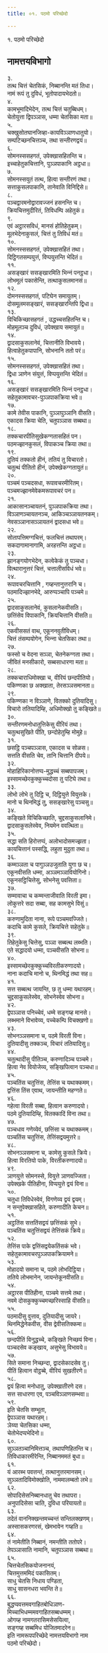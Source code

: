 ```yaml
---
title: ०१. पठमो परिच्छेदो

---
```

१. पठमो परिच्छेदो  


## नामत्तयविभागो

३.  
तत्थ चित्तं चेतसिकं, निब्बानन्ति मतं तिधा।  
नामं रूपं तु दुविधं, भूतोपादायभेदतो॥  
४.  
कामभूमादिभेदेन, तत्थ चित्तं चतुब्बिधम्।  
चेतोयुत्ता द्विपञ्‍ञास, धम्मा चेतसिका मता॥  
५.  
चक्खुसोतघानजिव्हा-कायविञ्‍ञाणधातुयो।  
सम्पटिच्छनचित्तञ्‍च, तथा सन्तीरणद्वयं॥  
६.  
सोमनस्ससहगतं, उपेक्खासहितन्ति च।  
इच्‍चाहेतुकचित्तानि, पुञ्‍ञपाकानि अट्ठधा॥  
७.  
सोमनस्सयुतं तत्थ, हित्वा सन्तीरणं तथा।  
सत्ताकुसलपाकानि, तानेवाति विनिद्दिसे॥  
८.  
पञ्‍चद्वारमनोद्वारावज्‍जनं हसनन्ति च।  
क्रियचित्तमुदीरितं, तिविधम्पि अहेतुकं॥  
९.  
एवं अट्ठारसविधं, मानसं होतिहेतुकम्।  
मूलभेदेनाकुसलं, चित्तं तु तिविधं मतं॥  
१०.  
सोमनस्ससहगतं, उपेक्खासहितं तथा।  
दिट्ठिगतसम्पयुत्तं, विप्पयुत्तन्ति भेदितं॥  
११.  
असङ्खारं ससङ्खारमिति भिन्‍नं पनट्ठधा।  
लोभमूलं पकासेन्ति, तत्थाकुसलमानसं॥  
१२.  
दोमनस्ससहगतं, पटिघेन समायुतम्।  
दोसमूलमसङ्खारं, ससङ्खारन्तिपि द्विधा॥  
१३.  
विचिकिच्छासहगतं , उद्धच्‍चसहितन्ति च।  
मोहमूलञ्‍च दुविधं, उपेक्खाय समायुतं॥  
१४.  
द्वादसाकुसलानेवं, चित्तानीति विभावये।  
हित्वाहेतुकपापानि, सोभनानि ततो परं॥  
१५.  
सोमनस्ससहगतं, उपेक्खासहितं तथा।  
द्विधा ञाणेन संयुत्तं, विप्पयुत्तन्ति भेदितं॥  
१६.  
असङ्खारं ससङ्खारमिति भिन्‍नं पनट्ठधा।  
सहेतुकामावचर-पुञ्‍ञपाकक्रिया भवे॥  
१७.  
कामे तेवीस पाकानि, पुञ्‍ञापुञ्‍ञानि वीसति।  
एकादस क्रिया चेति, चतुपञ्‍ञास सब्बथा॥  
१८.  
तक्‍कचारपीतिसुखेकग्गतासहितं पन।  
पठमज्झानकुसलं, विपाकञ्‍च क्रिया तथा॥  
१९.  
दुतियं तक्‍कतो हीनं, ततियं तु विचारतो।  
चतुत्थं पीतितो हीनं, उपेक्खेकग्गतायुतं॥  
२०.  
पञ्‍चमं पञ्‍चदसधा, रूपावचरमीरितम्।  
पञ्‍चमज्झानमेवेकमरूपावचरं पन॥  
२१.  
आकासानञ्‍चायतनं, पुञ्‍ञपाकक्रिया तथा।  
विञ्‍ञाणञ्‍चायतनञ्‍च, आकिञ्‍चञ्‍ञायतनकम्।  
नेवसञ्‍ञानासञ्‍ञायतनं द्वादसधा भवे॥  
२२.  
सोतापत्तिमग्गचित्तं, फलचित्तं तथापरम्।  
सकदागामानागामि, अरहत्तन्ति अट्ठधा॥  
२३.  
झानङ्गयोगभेदेन, कत्वेकेकं तु पञ्‍चधा।  
वित्थारानुत्तरं चित्तं, चत्तालीसविधं भवे॥  
२४.  
रूपावचरचित्तानि , गय्हन्तानुत्तरानि च।  
पठमादिज्झानभेदे, आरुप्पञ्‍चापि पञ्‍चमे॥  
२५.  
द्वादसाकुसलानेवं, कुसलानेकवीसति।  
छत्तिंसेव विपाकानि, क्रियचित्तानि वीसति॥  
२६.  
एकवीससतं वाथ, एकूननवुतीविधम्।  
चित्तं तंसम्पयोगेन, भिन्‍ना चेतसिका तथा॥  
२७.  
फस्सो च वेदना सञ्‍ञा, चेतनेकग्गता तथा।  
जीवितं मनसीकारो, सब्बसाधारणा मता॥  
२८.  
तक्‍कचाराधिमोक्खा च, वीरियं छन्दपीतियो।  
पकिण्णका छ अक्खाता, तेरसञ्‍ञसमानता॥  
२९.  
पकिण्णका न विञ्‍ञाणे, वितक्‍को दुतियादिसु।  
विचारो ततियादिम्हि, अधिमोक्खो तु कङ्खिते॥  
३०.  
सन्तीरणमनोधातुत्तिकेसु वीरियं तथा।  
चतुत्थसुखिते पीति, छन्दोहेतुम्हि मोमुहे॥  
३१.  
छसट्ठि पञ्‍चपञ्‍ञास, एकादस च सोळस।  
सत्तति वीसति चेव, तानि चित्तानि दीपये॥  
३२.  
मोहाहिरिकानोत्तप्प-मुद्धच्‍चं सब्बपापजम्।  
इस्सामच्छेरकुक्‍कुच्‍चदोसा तु पटिघे तथा॥  
३३.  
लोभो लोभे तु दिट्ठि च, दिट्ठियुत्ते वियुत्तके।  
मानो च थिनमिद्धं तु, ससङ्खारेसु पञ्‍चसु॥  
३४.  
कङ्खिते विचिकिच्छाति, चुद्दसाकुसलानिमे।  
द्वादसाकुसलेस्वेव, नियमेन ववत्थिता॥  
३५.  
सद्धा सति हिरोत्तप्पं, अलोभादोसमज्झता।  
कायचित्तानं पस्सद्धि, लहुता मुदुता तथा॥  
३६.  
कम्मञ्‍ञता च पागुञ्‍ञउजुताति युगा छ च।  
एकूनवीसति धम्मा, अञ्‍ञमञ्‍ञावियोगिनो।  
एकूनसट्ठिचित्तेसु, सोभनेसु पवत्तिता॥  
३७.  
सम्मावाचा च कम्मन्ताजीवाति विरती इमा।  
लोकुत्तरे सदा सब्बा, सह कामसुभे विसुं॥  
३८.  
करुणामुदिता नाना, रूपे पञ्‍चमवज्‍जिते।  
कदाचि कामे कुसले, क्रियचित्ते सहेतुके॥  
३९.  
तिहेतुकेसु चित्तेसु, पञ्‍ञा सब्बत्थ लब्भति।  
एते सद्धादयो धम्मा, पञ्‍चवीसति सोभना॥  
४०.  
इस्सामच्छेरकुक्‍कुच्‍चविरतीकरुणादयो।  
नाना कदाचि मानो च, थिनमिद्धं तथा सह॥  
४१.  
सत्त सब्बत्थ जायन्ति, छ तु धम्मा यथारहम्।  
चुद्दसाकुसलेस्वेव, सोभनेस्वेव सोभना॥  
४२.  
द्वेपञ्‍ञास पनिच्‍चेवं, धम्मे सङ्गय्ह मानसे।  
लब्भमाने विभावेय्य, पच्‍चेकम्पि विचक्खणो॥  
४३.  
सोभनञ्‍ञसमाना च, पठमे विरती विना।  
दुतियादीसु तक्‍कञ्‍च, विचारं ततियादिसु॥  
४४.  
चतुत्थादीसु पीतिञ्‍च, करुणादिञ्‍च पञ्‍चमे।  
हित्वा नेव वियोजेय्य, सङ्खिपित्वान पञ्‍चधा॥  
४५.  
पञ्‍चतिंस चतुत्तिंस, तेत्तिंस च यथाक्‍कमम्।  
द्वत्तिंस तिंस एवाथ, जायन्तीति महग्गते॥  
४६.  
गहेत्वा विरती सब्बा, हित्वान करुणादयो।  
पठमे दुतियादिम्हि, वितक्‍कादिं विना तथा॥  
४७.  
पञ्‍चधाव गणेय्येवं, छत्तिंसा च यथाक्‍कमम्।  
पञ्‍चतिंस चतुत्तिंस, तेत्तिंसद्वयमुत्तरे॥  
४८.  
सोभनञ्‍ञसमाना च, कामेसु कुसले क्रिये।  
हित्वा विरतियो पाके, विरतीकरुणादयो॥  
४९.  
ञाणयुत्ते सोमनस्से, वियुत्ते ञाणवज्‍जिता।  
उपेक्खके पीतिहीना, विप्पयुत्ते द्वयं विना॥  
५०.  
चतुधा तिविधेस्वेवं, विगणेय्य द्वयं द्वयम्।  
न सन्तुपेक्खासहिते, करुणादीति केचन॥  
५१.  
अट्ठतिंस सत्ततिंसद्वयं छत्तिंसकं सुभे।  
पञ्‍चतिंस चतुत्तिंसद्वयं तेत्तिंसकं क्रिये॥  
५२.  
तेत्तिंस पाके द्वत्तिंसद्वयेकतिंसकं भवे।  
सहेतुकामावचरपुञ्‍ञपाकक्रियामने॥  
५३.  
मोहादयो समाना च, पठमे लोभदिट्ठिया।  
ततिये लोभमानेन, जायन्तेकूनवीसति॥  
५४.  
अट्ठारस पीतिहीना, पञ्‍चमे सत्तमे तथा।  
नवमे दोसकुक्‍कुच्‍चमच्छरिस्साहि वीसति॥  
५५.  
पठमादीसु वुत्ताव, दुतियादीसु जायरे।  
थिनमिद्धेनेकवीस, वीस द्वेवीसतिक्‍कमा॥  
५६.  
छन्दपीतिं विनुद्धच्‍चे, कङ्खिते निच्छयं विना।  
पञ्‍चदसेव कङ्खाय, असुभेसु विभावये॥  
५७.  
सिते समाना निच्छन्दा, द्वादसेकादसेव तु।  
पीतिं हित्वान वोट्ठब्बे, वीरियं सुखतीरणे॥  
५८.  
द्वयं हित्वा मनोधातु, उपेक्खातीरणे दस।  
सत्त साधारणा एव, पञ्‍चविञ्‍ञाणसम्भवा॥  
५९.  
इति चेतसि सम्भूता,  
द्वेपञ्‍ञास यथारहम्।  
ञेय्या चेतसिका धम्मा,  
चेतोभेदप्पभेदिनो॥  
६०.  
सुञ्‍ञतञ्‍चानिमित्तञ्‍च, तथापणिहितन्ति च।  
तिविधाकारमीरेन्ति, निब्बानममतं बुधा॥  
६१.  
यं आरब्भ पवत्तन्तं, तत्थानुत्तरमानसम्।  
सुञ्‍ञतादिविमोक्खोति, नाममालम्बतो लभे॥  
६२.  
सोपादिसेसनिब्बानधातु चेव तथापरा।  
अनुपादिसेसा चाति, दुविधा परियायतो॥  
६३.  
तदेतं वाननिक्खन्तमच्‍चन्तं सन्तिलक्खणम्।  
अस्सासकरणरसं, खेमभावेन गय्हति॥  
६४.  
तं नामेतीति निब्बानं, नमन्तीति ततोपरे।  
तेपञ्‍ञासाति नामानि, चतुपञ्‍ञास सब्बथा॥  
६५.  
चित्तचेतसिकयोजनानयं,  
चित्तमुत्तममिदं पकासितम्।  
साधु चेतसि निधाय पण्डिता,  
साधु सासनधरा भवन्ति ते॥  
६६.  
बुद्धप्पवत्तमवगाहितबोधिञाण-  
मिच्‍चाभिधम्ममवगाहितसब्बधम्मम्।  
ओगय्ह नामगतरासिमसेसयित्वा,  
सङ्गय्ह सब्बमिध योजितमादरेन॥  
इति नामरूपपरिच्छेदे नामत्तयविभागो नाम  
पठमो परिच्छेदो।  
